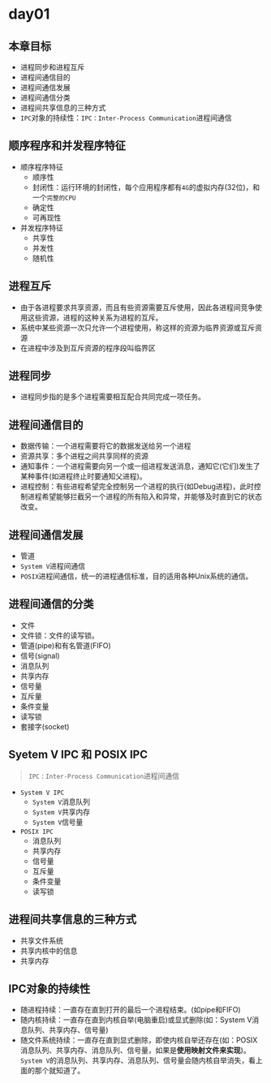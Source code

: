 # day01

## 本章目标

* 进程同步和进程互斥
* 进程间通信目的
* 进程间通信发展
* 进程间通信分类
* 进程间共享信息的三种方式
* `IPC`对象的持续性：`IPC：Inter-Process Communication`进程间通信

## 顺序程序和并发程序特征

* 顺序程序特征
  * 顺序性
  * 封闭性：运行环境的封闭性，每个应用程序都有`4G`的虚拟内存(32位)，和一个`完整的CPU`
  * 确定性
  * 可再现性
* 并发程序特征
  * 共享性
  * 并发性
  * 随机性

## 进程互斥

* 由于各进程要求共享资源，而且有些资源需要互斥使用，因此各进程间竞争使用这些资源，进程的这种关系为进程的互斥。
* 系统中某些资源一次只允许一个进程使用，称这样的资源为临界资源或互斥资源
* 在进程中涉及到互斥资源的程序段叫临界区

## 进程同步

* 进程同步指的是多个进程需要相互配合共同完成一项任务。

## 进程间通信目的

* 数据传输：一个进程需要将它的数据发送给另一个进程
* 资源共享：多个进程之间共享同样的资源
* 通知事件：一个进程需要向另一个或一组进程发送消息，通知它(它们)发生了某种事件(如进程终止时要通知父进程)。
* 进程控制：有些进程希望完全控制另一个进程的执行(如Debug进程)，此时控制进程希望能够拦截另一个进程的所有陷入和异常，并能够及时直到它的状态改变。

## 进程间通信发展

* 管道
* `System V`进程间通信
* `POSIX`进程间通信，统一的进程通信标准，目的适用各种Unix系统的通信。

## 进程间通信的分类

* 文件
* 文件锁：文件的读写锁。
* 管道(pipe)和有名管道(FIFO)
* 信号(signal)
* 消息队列
* 共享内存
* 信号量
* 互斥量
* 条件变量
* 读写锁
* 套接字(socket)

## Syetem V IPC 和 POSIX IPC

> `IPC：Inter-Process Communication`进程间通信

* `System V IPC`
  * `System V`消息队列
  * `System V`共享内存
  * `System V`信号量
* `POSIX IPC`
  * 消息队列
  * 共享内存
  * 信号量
  * 互斥量
  * 条件变量
  * 读写锁

## 进程间共享信息的三种方式

* 共享文件系统
* 共享内核中的信息
* 共享内存

## IPC对象的持续性

* 随进程持续：一直存在直到打开的最后一个进程结束。(如pipe和FIFO)
* 随内核持续：一直存在直到内核自举(电脑重启)或显式删除(如：System V消息队列、共享内存、信号量)
* 随文件系统持续：一直存在直到显式删除，即使内核自举还存在(如：POSIX消息队列、共享内存、消息队列、信号量，如果是**使用映射文件来实现**)。`System V`的消息队列、共享内存、消息队列、信号量会随内核自举消失，看上面的那个就知道了。